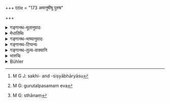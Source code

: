 +++
title = "173 अमानुषीषू पुरुष"

+++

<details><summary>गङ्गानथ-मूलानुवादः</summary>

A man who has had sexual intercourse with nonhuman females, or with a menstruating woman,—and he who has discharged his semen in a place other than the female organ, or in water,—should perporm the ‘Sāntapana Kṛcchra.’—(173)
</details>

<details><summary>मेधातिथिः</summary>

**अमानुष्यो** वडवाद्याः । गोर् अमानुषीत्वे ऽपि "सखीसयोनिसगोत्राशिष्यभार्यासु[^२७१] स्नुषायां गवि च तल्पसमः[^२७२] । अवकरः" (ग्ध् २३.१२–१३) इति विशेषविहितम् एव । अनयोर् गुरुतल्पावकीर्णप्रायश्चित्तयोर् अबुद्धिपूर्वबुद्धिपूर्वभेदेन व्यवस्था । तल्पशब्देन प्रसिद्धसम्बन्धाद् अत्र शास्त्रे गुरुतल्पम् एवोच्यते । अवकरो ऽवकीर्णीनिमित्तं । निमित्ते चातिदिष्टे तत्कार्यातिदेशः । सखी चात्र या पुरुषवन् मैत्रीम् आगता, न तु या सख्युः स्त्री । न ह्य् अत्र पुंयोगात् प्रवृत्तिः । न च भार्यासंबन्धेन संबन्धो ऽस्ति, सयोनिपदेन व्यवधानात् । तथा च वसिष्ठो "गुर्वी सखी" (वध् २०.१६) न च पात्राङ्गत्वात् कृच्छ्राब्दपात्रं न च पात्रकुमारी अनयोस् तूपस्थाद् अन्यत्र । **उदक्यायां** च मासिकेन रजसाभिप्लुतोदक्या । पाठान्तरम् "पीत्वाधरं पुरुषः" इति, **उदक्यायाम् अयोनिषु** । एक एवार्थः। **अयोनिः** स्त्रीलिङ्गाद् अन्यत्र स्थाने[^२७३] । तथान्ये "जले खे च" इति पठन्ति । 


[^२७३]:
     M G: sthānaṃ


[^२७२]:
     M G: gurutalpasamam eva


[^२७१]:
     M G J: sakhi- and -śiṣyābhāryāsu

- <u>ननु</u> च **अयोनि**ग्रहणाद् एव सिद्धं "खे" इति न पठितव्यम् । आकाशः खशब्देनोच्यते । योनेर् अन्यश् च सः । 

- <u>नैष दोषः</u> । योनिशब्देन साहचर्यात् अन्यद् अङ्गम् एवोच्यत इति मन्यन्ते । 

- **जले** साक्षात् ॥ ११.१७३ ॥
</details>

<details><summary>गङ्गानथ-भाष्यानुवादः</summary>

‘*Non-human females*’—the mare and the like.

Though the *cow* also is ‘non-human,’ yet in connection with it, a
distinct expiation has been laid down by Gautama (23. 12-13).—‘For
intercourse with a friend, a sister, a woman of the same *gotra*, the
wife of the pupil, the daughter-in-law, and the cow, the expiation shall
be equal to that for the violation of the Preceptor’s bed, or that for
the immoral religions student.’ Between the two optional alternative
expiations laid down by Gautama, viz., that prescribed for violating the
Preceptor’s bed and that for the immoral religious student,—one has to
be taken as pertaining to cases where the act has been intentional, and
the other to those in which it has been unintentional.

In Gautama’s text, the term used is simply ‘*talpa*’ (bed), which, in
view of the context in which it occurs, must be taken as standing for
the ‘*gurutalpa*’ (Preceptor’s Bed);—and the term ‘*avakara*’ should be
taken as standing for ‘avakīrṇa’ ‘Immorality,’ which, being the cause of
the expiation, indicates the *expiation* itself. The word ‘*sakhī*’
(friend) in Gautama’s text stands for a woman with whom friendship has
been contracted in the same-manner as with men; and it does not mean
‘the wife of a friend’; since the feminine affix here does not denote
relation to the corresponding masculine; nor can this term be construed
with the term ‘wife’ (coming later); since between the two we have the
term ‘*sayoni*’ (sister). Vaśiṣṭha also uses the term in the same sense
in the passage—‘*Gurvī, sakhī*, eta’

‘*Menstruating woman*’—the woman who is in her monthly courses.

Another reading is ‘*pītvādharam puruṣaḥ*, *etc*.’ The sense remains the
same.

‘*Ayoni*’—a place other than the female organ.

Some people read (for ‘*jale chaiva*’) ‘*jale khe ca*’ \[which means ‘in
water and in *Ākāśa*’\].

‘The *Ākāśa* being already included in the term ‘*ayoni*,’ ‘places other
than the female organ,’—it need not be mentioned (by means of the word
‘*khe*’); as ‘*kha*’ stands for *Ākāśa*, which certainly is ‘a place
other than the female organ.’ There is no force in this objection. As
some people think that the presence of the term ‘*yoni*’ (in the
compound term ‘*ayoni*’) indicates that the term stands for *other parts
of the ‘body*’ \[and under this view, the mention of *Ākāśa* would not
be superfluous\].

‘*In water*’—directly.—(173)
</details>

<details><summary>गङ्गानथ-टिप्पन्यः</summary>

This verse is quoted in *Aparārka* (p. 1149), as referring to the act
done intentionally and repeatedly;—and in *Parāśa* *ramādhava*
(Prāyaścitta, p. 272).
</details>

<details><summary>गङ्गानथ-तुल्य-वाक्यानि</summary>

**(verses 11.173-174)  
**

*Gautama* (22.36).—‘For committing a bestial crime, excepting in the
case of a cow, he shall offer an oblation of clarified butter, reciting
the *Kūṣmāṇḍa* texts.’

*Gautama* (23.34).—‘For connection with a woman during her courses, one
should perform the *Kṛcchra* penance for three days.’

*Āpastamba* (1.26.7).—‘He who has been guilty of conduct unworthy of an
Aryan, of calumniating others,...... of connection with a Śūdra woman,
of an unnatural crime,—shall bathe and sprinkle himself with water,
reciting the seven verses addressed to *Apas* in proportion to the
frequency with which the crime has been committed.’

*Viṣṇu* (53.4, 7).—‘For intercourse with a man, for unnatural crime with
a woman, for wasting one’s manhood in the air, or in water, or during
the day, or in a go-cart,—one must bathe in his clothes. For intercourse
with cattle, or a public prostitute, one must perform the *Prājāpatya*
penance.’

*Yājñavalkya* (3.288).—‘One who has intercourse with a woman in her
courses, should, at the end of a three days’ fast, eat clarified butter
and thereby purify himself.’

Do. (3.291).—‘If one has intercourse with a woman during the day, one
should bathe and perform Breath-suspension.’
</details>

<details><summary>भारुचिः</summary>

"अमानुषीष्व् अनङ्गे च पैशाच्यां चैव योषिति" इत्य् अपरः पाठो ऽस्य श्लोकार्धस्य । "खे च" इत्य् अपरे पठन्ति । **अमानुषीषु** बडबाद्यासु । **पुरुषे** चानङ्गे । **उदक्या** प्रसिद्धा । अयोनौ च जले च रेतः सिक्त्वा । व्यवहितेषु वक्ष्यत्य् अनन्तरश्लोके नौप्रभृतिषु । **कृच्छ्रं सान्तपनं चरेत्** । तच् च वक्ष्यति । बडबादिवद् गवि प्रायश्चित्तम् नयम् एतत् । अतस् तस्यानुक्तत्वात् स्मृत्यन्तराद् वर्णनीयम्- " । । । स्नुषायां गविच् च [गुरु]तल्पसमः" इति ॥ ११.१७२ ॥
</details>

<details><summary>Bühler</summary>

174	A man who has committed a bestial crime, or an unnatural crime with a female, or has had intercourse in water, or with a menstruating woman, shall perform a Samtapana Krikkhra.
</details>
